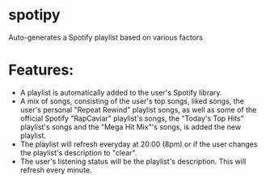 # spotipy
Auto-generates a Spotify playlist based on various factors

# Features:
- A playlist is automatically added to the user's Spotify library.
- A mix of songs, consisting of the user's top songs, liked songs, the user's personal "Repeat Rewind" playlist songs, as well as some of the official Spotify "RapCaviar" playlist's songs, the "Today's Top Hits" playlist's songs and the "Mega Hit Mix"'s songs, is added the new playlist.
- The playlist will refresh everyday at 20:00 (8pm) or if the user changes the playlist's description to "clear".
- The user's listening status will be the playlist's description. This will refresh every minute.
